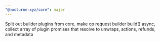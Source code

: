 ```yaml
---
"@nocturne-xyz/core": major
---
```


Split out builder plugins from core, make op request builder build() async, collect array of plugin promises that resolve to unwraps, actions, refunds, and metadata
